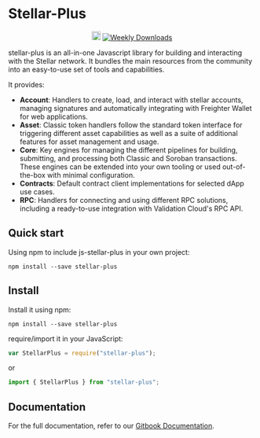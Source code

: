 
# Stellar-Plus
<p align="center">
  <a href="https://badge.fury.io/js/stellar-plus"><img src="https://badge.fury.io/js/stellar-plus.svg" alt="npm version" height="18"></a>
  <a href="https://www.npmjs.com/package/stellar-sdk">
    <img alt="Weekly Downloads" src="https://img.shields.io/npm/dw/stellar-plus" />
  </a>
</p>
stellar-plus is an all-in-one Javascript library for building and interacting with the Stellar network. It bundles the main resources from the community into an easy-to-use set of tools and capabilities.

It provides:

* **Account**: Handlers to create, load, and interact with stellar accounts, managing signatures and automatically integrating with Freighter Wallet for web applications.
* **Asset**: Classic token handlers follow the standard token interface for triggering different asset capabilities as well as a suite of additional features for asset management and usage.
* **Core**: Key engines for managing the different pipelines for building, submitting, and processing both Classic and Soroban transactions. These engines can be extended into your own tooling or used out-of-the-box with minimal configuration.
* **Contracts**: Default contract client implementations for selected dApp use cases.
* **RPC**: Handlers for connecting and using different RPC solutions, including a ready-to-use integration with Validation Cloud's RPC API.

## Quick start

Using npm to include js-stellar-plus in your own project:

```shell
npm install --save stellar-plus
```

## Install

Install it using npm:

```shell
npm install --save stellar-plus
```

require/import it in your JavaScript:

```js
var StellarPlus = require("stellar-plus");
```

or

```js
import { StellarPlus } from "stellar-plus";
```

## Documentation

For the full documentation, refer to our [Gitbook Documentation](https://cheesecake-labs.gitbook.io/stellar-plus/?utm_source=github&utm_medium=codigo-fonte).
